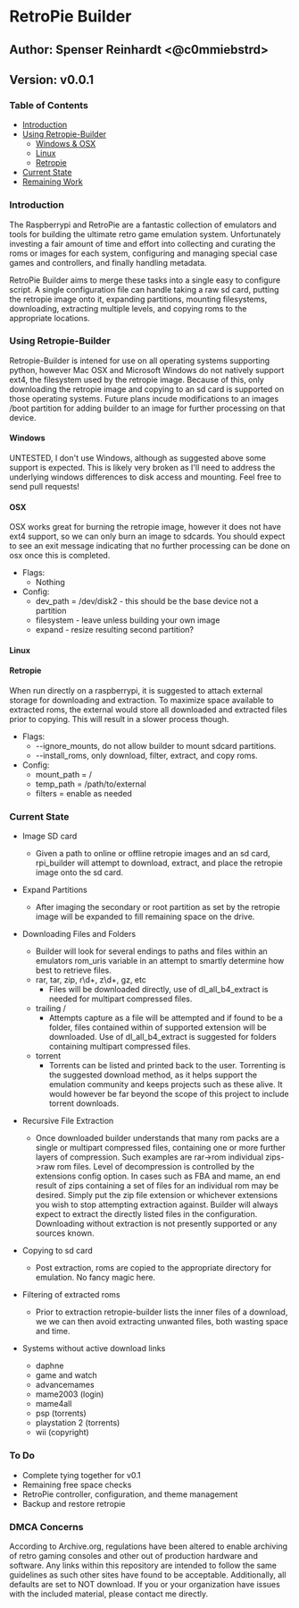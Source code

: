 # RetroPie Builder
## Author: Spenser Reinhardt <@c0mmiebstrd>
## Version: v0.0.1

### Table of Contents

* [Introduction](Readme.md#introduction)
* [Using Retropie-Builder](Readme.md#using-retropie-builder)
  * [Windows & OSX](Readme.md#windows-and-osx)
  * [Linux](Readme.md#linux)
  * [Retropie](Readme.md#retropie)
* [Current State](Readme.md#current-state)
* [Remaining Work](Readme.md#todo)

### Introduction

The Raspberrypi and RetroPie are a fantastic collection of emulators and tools
for building the ultimate retro game emulation system. Unfortunately investing
a fair amount of time and effort into collecting and curating the roms or
images for each system, configuring and managing special case games and
controllers, and finally handling metadata.

RetroPie Builder aims to merge these tasks into a single easy to configure
script. A single configuration file can handle taking a raw sd card, putting the
retropie image onto it, expanding partitions, mounting filesystems, downloading,
extracting multiple levels, and copying roms to the appropriate locations.

### Using Retropie-Builder

Retropie-Builder is intened for use on all operating systems supporting python,
however Mac OSX and Microsoft Windows do not natively support ext4, the filesystem
used by the retropie image. Because of this, only downloading the retropie image
and copying to an sd card is supported on those operating systems. Future plans
incude modifications to an images /boot partition for adding builder to an image
for further processing on that device.

#### Windows

UNTESTED, I don't use Windows, although as suggested above some support is
expected. This is likely very broken as I'll need to address the underlying
windows differences to disk access and mounting. Feel free to send pull requests!

#### OSX

OSX works great for burning the retropie image, however it does not have ext4
support, so we can only burn an image to sdcards. You should expect to see an
exit message indicating that no further processing can be done on osx once this
is completed.

* Flags:
  * Nothing
* Config:
  * dev_path = /dev/disk2 - this should be the base device not a partition
  * filesystem - leave unless building your own image
  * expand - resize resulting second partition?

#### Linux

#### Retropie

When run directly on a raspberrypi, it is suggested to attach external storage
for downloading and extraction. To maximize space available to extracted roms,
the external would store all downloaded and extracted files prior to copying.
This will result in a slower process though.

* Flags:
  * --ignore_mounts, do not allow builder to mount sdcard partitions.
  * --install_roms, only download, filter, extract, and copy roms.
* Config:
  * mount_path = /
  * temp_path = /path/to/external
  * filters = enable as needed

### Current State

* Image SD card
  * Given a path to online or offline retropie images and an sd card,
  rpi_builder will attempt to download, extract, and place the retropie image
  onto the sd card.
* Expand Partitions
  * After imaging the secondary or root partition as set by the retropie image
  will be expanded to fill remaining space on the drive.
* Downloading Files and Folders
  * Builder will look for several endings to paths and files within an emulators
  rom_uris variable in an attempt to smartly determine how best to retrieve
  files.
  * rar, tar, zip, r\d+, z\d+, gz, etc
    * Files will be downloaded directly, use of dl_all_b4_extract is needed for
    multipart compressed files.
  * trailing /
    * Attempts capture as a file will be attempted and if found to be a folder,
    files contained within of supported extension will be downloaded. Use of
    dl_all_b4_extract is suggested for folders containing multipart compressed
    files.
  * torrent
    * Torrents can be listed and printed back to the user. Torrenting is the
    suggested download method, as it helps support the emulation community and
    keeps projects such as these alive. It would however be far beyond the scope
    of this project to include torrent downloads.
* Recursive File Extraction
  * Once downloaded builder understands that many rom packs are a single or
  multipart compressed files, containing one or more further layers of
  compression. Such examples are rar->rom individual zips->raw rom files. Level
  of decompression is controlled by the extensions config option. In cases such
  as FBA and mame, an end result of zips containing a set of files for an
  individual rom may be desired. Simply put the zip file extension or whichever
  extensions you wish to stop attempting extraction against. Builder will always
  expect to extract the directly listed files in the configuration. Downloading
  without extraction is not presently supported or any sources known.
* Copying to sd card
  * Post extraction, roms are copied to the appropriate directory for
  emulation. No fancy magic here.
* Filtering of extracted roms
  * Prior to extraction retropie-builder lists the inner files of a download, we
  we can then avoid extracting unwanted files, both wasting space and time.

* Systems without active download links
  * daphne
  * game and watch
  * advancemames
  * mame2003 (login)
  * mame4all
  * psp (torrents)
  * playstation 2 (torrents)
  * wii (copyright)
  
### To Do

* Complete tying together for v0.1
* Remaining free space checks
* RetroPie controller, configuration, and theme management
* Backup and restore retropie

### DMCA Concerns

According to Archive.org, regulations have been altered to enable archiving of
retro gaming consoles and other out of production hardware and software. Any
links within this repository are intended to follow the same guidelines as
such other sites have found to be acceptable. Additionally, all defaults are set
to NOT download. If you or your organization have issues with the included
material, please contact me directly.
